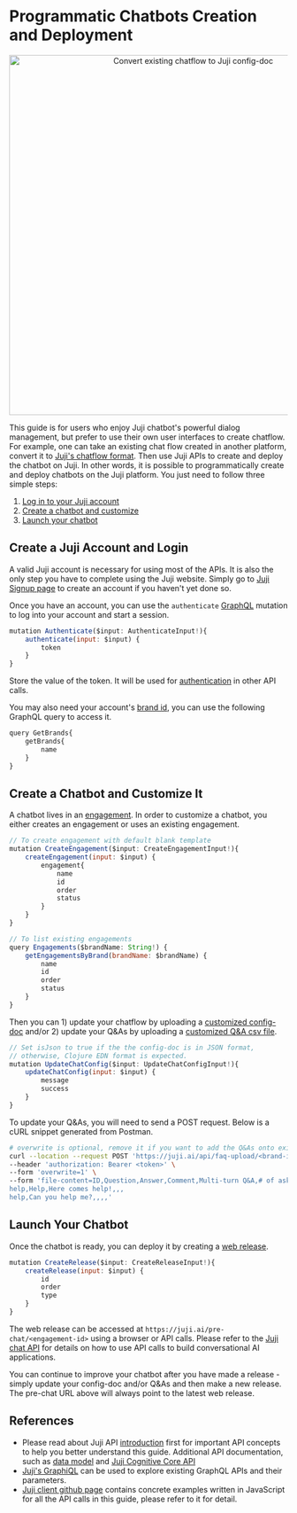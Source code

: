 # Programmatic Chatbots Creation and Deployment

<p align="center"><img src="../img/convert-chatflow.png" alt="Convert existing chatflow to Juji config-doc" width="650px"/></p>

This guide is for users who enjoy Juji chatbot's powerful dialog management, but prefer to use their own user interfaces to create chatflow. For example, one can take an existing chat flow created in another platform, convert it to [Juji's chatflow format](config-doc.md). Then use Juji APIs to create and deploy the chatbot on Juji. In other words, it is possible to programmatically create and deploy chatbots on the Juji platform. You just need to follow three simple steps:

1. [Log in to your Juji account](#create-a-juji-account-and-login)
2. [Create a chatbot and customize](#create-a-chatbot-and-customize-it)
3. [Launch your chatbot](#launch-your-chatbot)

## Create a Juji Account and Login

A valid Juji account is necessary for using most of the APIs. It is also the only step you have to complete using the Juji website. Simply go to [Juji Signup page](https://juji.ai/signup) to create an account if you haven't yet done so.

Once you have an account, you can use the `authenticate` [GraphQL](api.md#graphql) mutation to log into your account and start a session.
```javascript
mutation Authenticate($input: AuthenticateInput!){
	authenticate(input: $input) {
    	token
  	}
}
```
Store the value of the token. It will be used for [authentication](api.md#authentication) in other API calls.

You may also need your account's [brand id](nouns.md#brand), you can use the following GraphQL query to access it.
```javascript
query GetBrands{
	getBrands{
    	name
	}
}
```

## Create a Chatbot and Customize It

A chatbot lives in an [engagement](nouns.md#engagement). In order to customize a chatbot, you either creates an engagement or uses an existing engagement.

```javascript
// To create engagement with default blank template
mutation CreateEngagement($input: CreateEngagementInput!){
	createEngagement(input: $input) {
		engagement{
			name
			id
			order
			status
		}
	}
}

// To list existing engagements
query Engagements($brandName: String!) {
	getEngagementsByBrand(brandName: $brandName) {
    	name
    	id
    	order
    	status
	}
}
```

Then you can 1) update your chatflow by uploading a [customized config-doc](config-doc.md) and/or 2) update your Q&As by uploading a [customized Q&A csv file](/juji-studio/design#customize-qa-and-fallback).

```javascript
// Set isJson to true if the the config-doc is in JSON format,
// otherwise, Clojure EDN format is expected.
mutation UpdateChatConfig($input: UpdateChatConfigInput!){
    updateChatConfig(input: $input) {
        message
        success
    }
}
```

To update your Q&As, you will need to send a POST request. Below is a cURL snippet generated from Postman.
```bash
# overwrite is optional, remove it if you want to add the Q&As onto existing ones
curl --location --request POST 'https://juji.ai/api/faq-upload/<brand-id>/<engagement-order>' \
--header 'authorization: Bearer <token>' \
--form 'overwrite=1' \
--form 'file-content=ID,Question,Answer,Comment,Multi-turn Q&A,# of asking
help,Help,Here comes help!,,,
help,Can you help me?,,,,'
```

## Launch Your Chatbot

Once the chatbot is ready, you can deploy it by creating a [web release](/juji-studio/release#deploy-to-web).

```javascript
mutation CreateRelease($input: CreateReleaseInput!){
	createRelease(input: $input) {
		id
		order
		type
	}
}
```

The web release can be accessed at `https://juji.ai/pre-chat/<engagement-id>` using a browser or API calls. Please refer to the [Juji chat API](cognitive-ai-chatbot-api.md) for details on how to use API calls to build conversational AI applications.

You can continue to improve your chatbot after you have made a release - simply update your config-doc and/or Q&As and then make a new release. The pre-chat URL above will always point to the latest web release.

## References

* Please read about Juji API [introduction](api.md) first for important API concepts to help you better understand this guide. Additional API documentation, such as [data model](nouns.md) and [Juji Cognitive Core API](psychographic-api.md)
* [Juji's GraphiQL](https://juji.ai/graphiql/graphiql.html) can be used to explore existing GraphQL APIs and their parameters.
* [Juji client github page](https://github.com/juji-io/cli-client#creating-a-new-chat-using-only-api-an-example) contains concrete examples written in JavaScript for all the API calls in this guide, please refer to it for detail.
